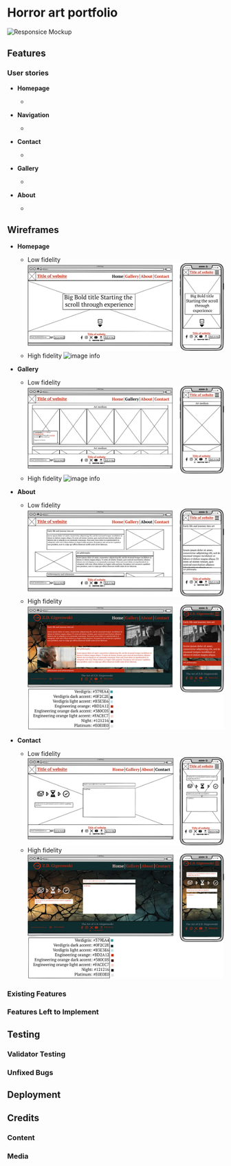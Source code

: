 # Horror art portfolio



![Responsice Mockup](https://github.com/lucyrush/readme-template/blob/master/media/love_running_mockup.png)

## Features 




### User stories

- __Homepage__

  - 

- __Navigation__

  - 


- __Contact__
 
  - 

- __Gallery__

  - 

- __About__

  - 

## Wireframes

- __Homepage__
  - Low fidelity
  ![image info](assets/wireframes/Homepage.png)
  - High fidelity
  ![image info](assets/wireframes/Homepage-High-fidelity.png)

- __Gallery__
  - Low fidelity
  ![image info](assets/wireframes/Gallery-page.png)
  - High fidelity
  ![image info](assets/wireframes/Gallery-page-High-fidelity.png)

- __About__
  - Low fidelity
  ![image info](assets/wireframes/About-page.png)
  - High fidelity
  ![image info](assets/wireframes/About-page-High-fidelity.png)

- __Contact__
  - Low fidelity
  ![image info](assets/wireframes/Contact-page.png)
  - High fidelity
  ![image info](assets/wireframes/Contact-page-High-fidelity.png)
  
### Existing Features



### Features Left to Implement



## Testing 


### Validator Testing 


### Unfixed Bugs

 

## Deployment


## Credits 

 

### Content 


### Media


